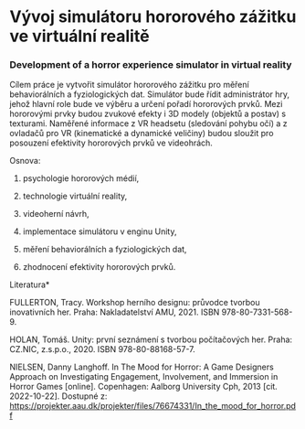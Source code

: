 # Vývoj simulátoru hororového zážitku ve virtuální realitě

### Development of a horror experience simulator in virtual reality


Cílem práce je vytvořit simulátor hororového zážitku pro měření behaviorálních a fyziologických dat. Simulátor bude řídit administrátor hry, jehož hlavní role bude ve výběru a určení pořadí hororových prvků. Mezi hororovými prvky budou zvukové efekty i 3D modely (objektů a postav) s texturami. Naměřené informace z VR headsetu (sledování pohybu očí) a z ovladačů pro VR (kinematické a dynamické veličiny) budou sloužit pro posouzení efektivity hororových prvků ve videohrách.


Osnova:

1. psychologie hororových médií,

2. technologie virtuální reality,

3. videoherní návrh,

4. implementace simulátoru v enginu Unity,

5. měření behaviorálních a fyziologických dat,

6. zhodnocení efektivity hororových prvků.

Literatura* 

FULLERTON, Tracy. Workshop herního designu: průvodce tvorbou inovativních her. Praha: Nakladatelství AMU, 2021. ISBN 978-80-7331-568-9.

HOLAN, Tomáš. Unity: první seznámení s tvorbou počítačových her. Praha: CZ.NIC, z.s.p.o., 2020. ISBN 978-80-88168-57-7.

NIELSEN, Danny Langhoff. In The Mood for Horror: A Game Designers Approach on Investigating Engagement, Involvement, and Immersion in Horror Games [online]. Copenhagen: Aalborg University Cph, 2013 [cit. 2022-10-22]. Dostupné z: https://projekter.aau.dk/projekter/files/76674331/In_the_mood_for_horror.pdf

